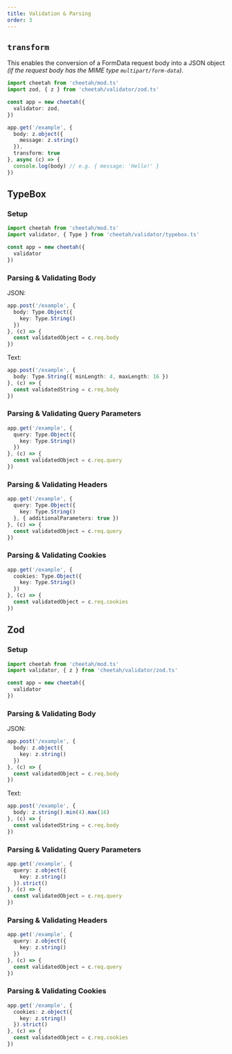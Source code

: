 ```yaml
---
title: Validation & Parsing
order: 3
---
```


## `transform`

This enables the conversion of a FormData request body into a JSON object _(if
the request body has the MIME type `multipart/form-data`)_.

```ts
import cheetah from 'cheetah/mod.ts'
import zod, { z } from 'cheetah/validator/zod.ts'

const app = new cheetah({
  validator: zod,
})

app.get('/example', {
  body: z.object({
    message: z.string()
  }),
  transform: true
}, async (c) => {
  console.log(body) // e.g. { message: 'Hello!' }
})
```

## TypeBox

### Setup

  ```ts
  import cheetah from 'cheetah/mod.ts'
  import validator, { Type } from 'cheetah/validator/typebox.ts'

  const app = new cheetah({
    validator
  })
  ```

### Parsing & Validating Body

  JSON:

  ```ts
  app.post('/example', {
    body: Type.Object({
      key: Type.String()
    })
  }, (c) => {
    const validatedObject = c.req.body
  })
  ```

  Text:

  ```ts
  app.post('/example', {
    body: Type.String({ minLength: 4, maxLength: 16 })
  }, (c) => {
    const validatedString = c.req.body
  })
  ```

### Parsing & Validating Query Parameters

  ```ts
  app.get('/example', {
    query: Type.Object({
      key: Type.String()
    })
  }, (c) => {
    const validatedObject = c.req.query
  })
  ```

### Parsing & Validating Headers

  ```ts
  app.get('/example', {
    query: Type.Object({
      key: Type.String()
    }, { additionalParameters: true })
  }, (c) => {
    const validatedObject = c.req.query
  })
  ```

### Parsing & Validating Cookies

  ```ts
  app.get('/example', {
    cookies: Type.Object({
      key: Type.String()
    })
  }, (c) => {
    const validatedObject = c.req.cookies
  })
  ```

## Zod

### Setup

  ```ts
  import cheetah from 'cheetah/mod.ts'
  import validator, { z } from 'cheetah/validator/zod.ts'

  const app = new cheetah({
    validator
  })
  ```

### Parsing & Validating Body

  JSON:

  ```ts
  app.post('/example', {
    body: z.object({
      key: z.string()
    })
  }, (c) => {
    const validatedObject = c.req.body
  })
  ```

  Text:

  ```ts
  app.post('/example', {
    body: z.string().min(4).max(16)
  }, (c) => {
    const validatedString = c.req.body
  })
  ```

### Parsing & Validating Query Parameters

  ```ts
  app.get('/example', {
    query: z.object({
      key: z.string()
    }).strict()
  }, (c) => {
    const validatedObject = c.req.query
  })
  ```

### Parsing & Validating Headers

  ```ts
  app.get('/example', {
    query: z.object({
      key: z.string()
    })
  }, (c) => {
    const validatedObject = c.req.query
  })
  ```

### Parsing & Validating Cookies

  ```ts
  app.get('/example', {
    cookies: z.object({
      key: z.string()
    }).strict()
  }, (c) => {
    const validatedObject = c.req.cookies
  })
  ```
